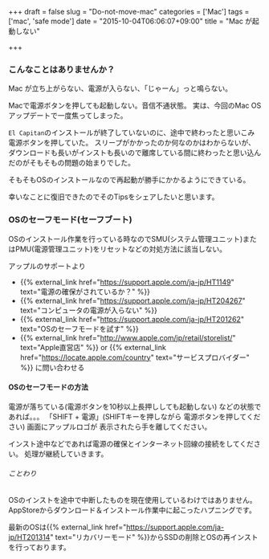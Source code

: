 +++
draft = false
slug = "Do-not-move-mac"
categories = ['Mac']
tags = ['mac', 'safe mode']
date = "2015-10-04T06:06:07+09:00"
title = "Mac が起動しない"

+++

### こんなことはありませんか？

Mac が立ち上がらない、電源が入らない、「じゃーん」っと鳴らない。

Macで電源ボタンを押しても起動しない。音信不通状態。
実は、今回のMac OSアップデートで一度焦ってしまった。

<!--more-->

``El Capitan``のインストールが終了していないのに、途中で終わったと思いこみ電源ボタンを押していた。
スリープがかかったのか何なのかはわからないが、ダウンロードも長いがインストも長いので離席している間に終わったと思い込んだのがそもそもの問題の始まりでした。

そもそもOSのインストールなので再起動が勝手にかかるようにできている。

幸いなことに復旧できたのでそのTipsをシェアしたいと思います。


### OSのセーフモード(セーフブート)

OSのインストール作業を行っている時なのでSMU(システム管理ユニット)またはPMU(電源管理ユニット)をリセットなどの対処方法に該当しない。


アップルのサポートより

+ {{% external_link href="https://support.apple.com/ja-jp/HT1149" text="電源の確保がされているか？" %}}
+ {{% external_link href="https://support.apple.com/ja-jp/HT204267" text="コンピュータの電源が入らない" %}}
+ {{% external_link href="https://support.apple.com/ja-jp/HT201262" text="OSのセーフモードを試す" %}}
+ {{% external_link href="http://www.apple.com/jp/retail/storelist/" text="Apple直営店" %}} or {{% external_link href="https://locate.apple.com/country" text="サービスプロバイダー" %}} に問い合わせる


#### OSのセーフモードの方法

電源が落ちている(電源ボタンを10秒以上長押ししても起動しない) などの状態であれば。。。
「SHIFT + 電源」(SHIFTキーを押しながら 電源ボタンを押してください)
画面にアップルロゴが 表示されたら手を離してください。

インスト途中などであれば電源の確保とインターネット回線の接続をしてください。
処理が継続していきます。

###### ことわり

OSのインストを途中で中断したものを現在使用しているわけではありません。
AppStoreからダウンロード＆インストール作業中に起こったハプニングです。

最新のOSは{{% external_link href="https://support.apple.com/ja-jp/HT201314" text="リカバリーモード" %}}からSSDの削除とOSの再インストを行っております。
